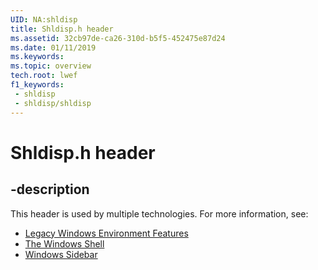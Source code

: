 ```yaml
---
UID: NA:shldisp
title: Shldisp.h header
ms.assetid: 32cb97de-ca26-310d-b5f5-452475e87d24
ms.date: 01/11/2019
ms.keywords: 
ms.topic: overview
tech.root: lwef
f1_keywords:
 - shldisp
 - shldisp/shldisp
---
```


# Shldisp.h header


## -description

This header is used by multiple technologies. For more information, see:

- [Legacy Windows Environment Features](../_lwef/index.md)
- [The Windows Shell](../_shell/index.md)
- [Windows Sidebar](/previous-versions/windows/desktop/sidebar/-sidebar-entry)

